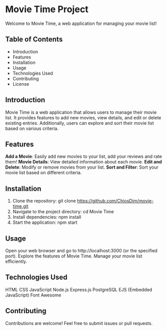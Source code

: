 # Movie Time Project
Welcome to Movie Time, a web application for managing your movie list!

## Table of Contents
- Introduction
- Features
- Installation
- Usage
- Technologies Used
- Contributing
- License

## Introduction
Movie Time is a web application that allows users to manage their movie list. It provides features to add new movies, view details, and edit or delete existing entries. Additionally, users can explore and sort their movie list based on various criteria.

## Features
**Add a Movie**: Easily add new movies to your list, add your reviews and rate them!
**Movie Details**: View detailed information about each movie.
**Edit and Delete**: Modify or remove movies from your list.
**Sort and Filter**: Sort your movie list based on different criteria.

## Installation
1. Clone the repository: git clone https://github.com/ChiosDim/movie-time.git
2. Navigate to the project directory: cd Movie Time
3. Install dependencies: npm install
4. Start the application: npm start

## Usage
Open your web browser and go to http://localhost:3000 (or the specified port).
Explore the features of Movie Time.
Manage your movie list efficiently.

## Technologies Used
HTML
CSS
JavaScript
Node.js
Express.js
PostgreSQL
EJS (Embedded JavaScript)
Font Awesome

## Contributing
Contributions are welcome! Feel free to submit issues or pull requests.